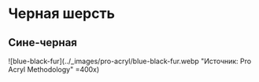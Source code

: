 # Черная шерсть

## Сине-черная

![blue-black-fur](../_images/pro-acryl/blue-black-fur.webp "Источник: Pro Acryl Methodology" =400x)